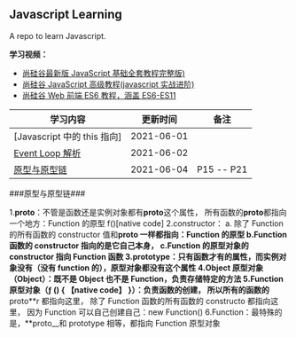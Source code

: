 ## Javascript Learning

A repo to learn Javascript.

**学习视频：**

- [尚硅谷最新版 JavaScript 基础全套教程完整版)](https://www.bilibili.com/video/BV1YW411T7GX?p=138)
- [尚硅谷 JavaScript 高级教程(javascript 实战进阶)](https://www.bilibili.com/video/BV14s411E7qf?p=17&spm_id_from=pageDriver)
- [尚硅谷 Web 前端 ES6 教程，涵盖 ES6-ES11](https://www.bilibili.com/video/BV1uK411H7on?p=27)

| **学习内容**                                                                                        | **更新时间** | **备注**   |
| --------------------------------------------------------------------------------------------------- | ------------ | ---------- |
| [Javascript 中的 this 指向]                                                                         | 2021-06-01   |            |
| [Event Loop 解析](https://www.bilibili.com/video/BV1kf4y1U7Ln?from=search&seid=8220960353061504686) | 2021-06-02   |            |
| [原型与原型链](https://www.bilibili.com/video/BV14s411E7qf?p=17&spm_id_from=pageDriver)             | 2021-06-04   | P15 -- P21 |

###原型与原型链###

1.**proto**：不管是函数还是实例对象都有**proto**这个属性， 所有函数的**proto**都指向一个地方：Function 的原型 f()[native code]
2.constructor：
a. 除了 Function 的所有函数的 constructor 值和**proto 一样都指向：Function 的原型
b.Function 函数的 constructor 指向的是它自己本身，
c.Function 的原型对象的 constructor 指向 Function 函数
3.prototype：只有函数才有的属性，而实例对象没有（没有 function 的），原型对象都没有这个属性
4.Object 原型对象（Object）：既不是 Object 也不是 Function，负责存储特定的方法
5.Function 原型对象（ƒ () { 【native code】 }）：负责函数的创建，
所以所有的函数的**proto**r 都指向这里，
除了 Function 函数的所有函数的 constructo 都指向这里，
因为 Function 可以自己创建自己：new Function()
6.Function：最特殊的是，**proto\_\_和 prototype 相等，都指向 Function 原型对象
